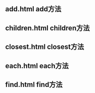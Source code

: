 ## add.html add方法

## children.html children方法

## closest.html closest方法

## each.html each方法

## find.html find方法